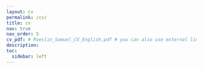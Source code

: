 ```yaml
---
layout: cv
permalink: /cv/
title: cv
nav: true
nav_order: 5
cv_pdf: # Roeslin_Samuel_CV_English.pdf # you can also use external links here
description: 
toc:
  sidebar: left
---
```

